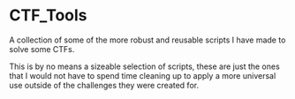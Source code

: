 # CTF_Tools
A collection of some of the more robust and reusable scripts I have made to solve some CTFs.

This is by no means a sizeable selection of scripts, these are just the ones that I would not 
have to spend time cleaning up to apply a more universal use outside of the challenges they 
were created for.
